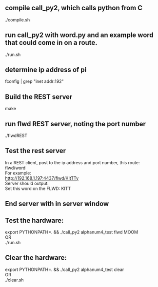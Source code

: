 ## compile call_py2, which calls python from C  
   ./compile.sh  

## run call_py2 with word.py and an example word that could come in on a route.  
   ./run.sh  

## determine ip address of pi  
   fconfig | grep "inet addr:192"  

## Build the REST server  
   make  
## run flwd REST server, noting the port number  
   ./flwdREST  

## Test the rest server  
In a REST client, post to the ip address and port number, this route:  
   flwd/word  
For example:  
   http://192.168.1.197:4437/flwd/KitTTy  
Server should output:  
   Set this word on the FLWD: KITT  

## End server with <enter> in server window  

## Test the hardware:  
   export PYTHONPATH=. && ./call_py2 alphanum4_test flwd MOOM  
OR  
   ./run.sh  

## Clear the hardware:  
   export PYTHONPATH=. && ./call_py2 alphanum4_test clear  
OR  
   ./clear.sh  



